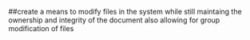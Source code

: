 ##create a means to modify files in the system while still maintaing the ownership and integrity of the document
also allowing for group modification of files
